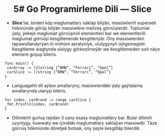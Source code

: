 # <div align="center">5# Go Programirleme Dili — Slice </div>

- <strong>Slice</strong>'lar, birden köp maglumatlary saklap bilýän, massiwleriň superseti hökmünde görüp bilýän massiwlere meňzeş görnüşlerdir. Toplumlar ýaly, ýekeje maglumat görnüşiniň elementleri bar we elementleriň maglumat görnüşi kesgitlenende kesgitlenýär. Ony massiwlerden tapawutlandyrýan iň möhüm aýratynlyk, ululygynyň üýtgemegidir. Kesgitleme wagtynda ululygy görkezilmeýär we kesgitlemeden soň näçe element goşup bileris.

```
func main() {
 carArray := [3]string {“BMW”, “Ferrari”, “Opel”}
 carSlice := []string {“BMW”, “Ferrari”, “Opel”}
}
```

- Languagehli dil aýlaw amallaryny, massiwlerdäki ýaly gaýtalama amallarynda ulanyp bileris.

```
for index, carBrand := range carSlice {
 fmt.Println(index, carBrand)
}
```
- Dilimleriň gurluş taýdan 3 sany esasy maglumatlary bar. Bular dilimiň uzynlygy, kuwwaty we içindäki maglumatlary saklaýan massiwdir. Täze görnüş hökmünde döretjek bolsak, ony şeýle kesgitläp bilerdik:
